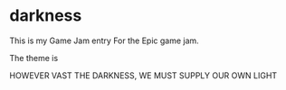 # darkness

This is my Game Jam entry For the Epic game jam.

The theme is 

HOWEVER VAST THE DARKNESS, WE MUST SUPPLY OUR OWN LIGHT
